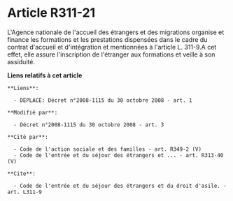 # Article R311-21

L'Agence nationale de l'accueil des étrangers et des migrations organise et finance les formations et les prestations
dispensées dans le cadre du contrat d'accueil et d'intégration et mentionnées à l'article L. 311-9.A cet effet, elle assure
l'inscription de l'étranger aux formations et veille à son assiduité.

**Liens relatifs à cet article**

	**Liens**:

	  - DEPLACE: Décret n°2008-1115 du 30 octobre 2008 - art. 1

	**Modifié par**:

	  - Décret n°2008-1115 du 30 octobre 2008 - art. 3

	**Cité par**:

	  - Code de l'action sociale et des familles - art. R349-2 (V)
	  - Code de l'entrée et du séjour des étrangers et ... - art. R313-40 (V)

	**Cite**:

	  - Code de l'entrée et du séjour des étrangers et du droit d'asile. - art. L311-9
